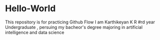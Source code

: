 # Hello-World
This repository is for practicing Github Flow
I am Karthikeyan K R
#rd year Undergraduate , persuing my bacheor's degree majoring in artificial intelligence and data science
